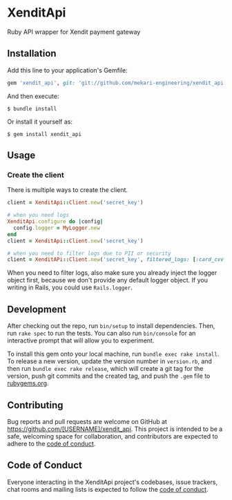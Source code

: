# XenditApi

Ruby API wrapper for Xendit payment gateway

## Installation

Add this line to your application's Gemfile:

```ruby
gem 'xendit_api', git: 'git://github.com/mekari-engineering/xendit_api.git', branch: 'main'
```

And then execute:

    $ bundle install

Or install it yourself as:

    $ gem install xendit_api

## Usage


### Create the client

There is multiple ways to create the client. 

```rb
client = XenditApi::Client.new('secret_key')

# when you need logs
XenditApi.configure do |config|
  config.logger = MyLogger.new
end
client = XenditApi::Client.new('secret_key')

# when you need to filter logs due to PII or security
client = XenditAPi::Client.new('secret_key', filtered_logs: [:card_cvv, :expected_amount], mask_params: [:email, :full_name])
```

When you need to filter logs, also make sure you already inject the logger object first, because we don't provide any default logger object. If you writing in Rails, you could use `Rails.logger`. 

## Development

After checking out the repo, run `bin/setup` to install dependencies. Then, run `rake spec` to run the tests. You can also run `bin/console` for an interactive prompt that will allow you to experiment.

To install this gem onto your local machine, run `bundle exec rake install`. To release a new version, update the version number in `version.rb`, and then run `bundle exec rake release`, which will create a git tag for the version, push git commits and the created tag, and push the `.gem` file to [rubygems.org](https://rubygems.org).

## Contributing

Bug reports and pull requests are welcome on GitHub at https://github.com/[USERNAME]/xendit_api. This project is intended to be a safe, welcoming space for collaboration, and contributors are expected to adhere to the [code of conduct](https://github.com/[USERNAME]/xendit_api/blob/master/CODE_OF_CONDUCT.md).

## Code of Conduct

Everyone interacting in the XenditApi project's codebases, issue trackers, chat rooms and mailing lists is expected to follow the [code of conduct](https://github.com/[USERNAME]/xendit_api/blob/master/CODE_OF_CONDUCT.md).
